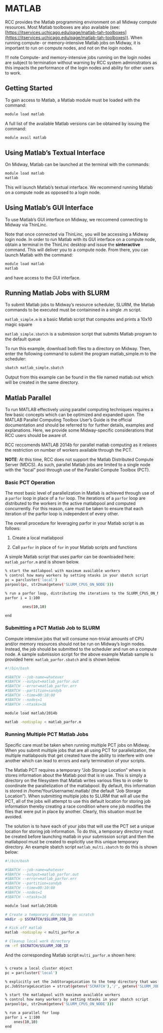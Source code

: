 # MATLAB

RCC provides the Matlab programming environment on all Midway compute resources.  Most Matlab toolboxes are also available (see: [https://itservices.uchicago.edu/page/matlab-tah-toolboxes](https://itservices.uchicago.edu/page/matlab-tah-toolboxes)).  When running compute- or memory-intensive Matlab jobs on Midway, it is important to run on compute nodes, and not on the login nodes.

!!! note
    Compute- and memory-intensive jobs running on the login nodes are subject to termination without warning by RCC system administrators as this impacts the performance of the login nodes and ability for other users to work.

## Getting Started

To gain access to Matlab, a Matlab module must be loaded with the command:

```bash
module load matlab
```

A full list of the available Matlab versions can be obtained by issuing the command:

```bash
module avail matlab
```

## Using Matlab’s Textual Interface

On Midway, Matlab can be launched at the terminal with the commands:

```bash
module load matlab
matlab
```

This will launch Matlab’s textual interface. We recommend running Matlab on a compute node as opposed to a login node. 

## Using Matlab’s GUI Interface

To use Matlab’s GUI interface on Midway, we reccomend connecting to Midway via ThinLinc. 

Note that once connected via ThinLinc, you will be accessing a Midway login node.  In order to run Matlab with its GUI interface on a compute node, obtain a terminal in the ThinLinc desktop and issue the **sinteractive** command.  This will deliver you to a compute node.  From there, you can launch Matlab with the command:

```bash
module load matlab
matlab
```

and have access to the GUI interface.

## Running Matlab Jobs with SLURM

To submit Matlab jobs to Midway’s resource scheduler, SLURM, the Matlab commands to be executed must be containined in a single .m script.

`matlab_simple.m` is a basic Matlab script that computes and prints a 10x10 magic square

`matlab_simple.sbatch` is a submission script that submits Matlab program to the default queue

To run this example, download both files to a directory on Midway.  Then, enter the following command to submit the program matlab_simple.m to the scheduler:

```bash
sbatch matlab_simple.sbatch
```

Output from this example can be found in the file named matlab.out which will be created in the same directory.

## Matlab Parallel

To run MATLAB effectively using parallel computing techniques requires a few
basic concepts which can be optimized and expanded upon.  The MATLAB Parallel
Computing Toolbox User’s Guide is the official documentation and should be
referred to for further details, examples and explanations.  Here, we provide
some Midway-specific considerations that RCC users should be aware of.

RCC reccomends MATLAB 2014b for parallel matlab computing as it relaxes the restriction on number of workers available through the PCT.

**NOTE**: At this time, RCC does not support the Matlab Distributed Compute Server (MDCS).  As such, parallel Matlab jobs are limited to a single node with the “local” pool through use of the Parallel Compute Toolbox (PCT). 

### Basic PCT Operation

The most basic level of parallelization in Matlab is achieved through use of a `parfor` loop in place of a `for` loop.  The iterations of a `parfor` loop are distributed to the workers in the active matlabpool and computed concurrently.  For this reason, care must be taken to ensure that each iteration of the parfor loop is independent of every other.

The overall procedure for leveraging parfor in your Matlab script is as follows:


1. Create a local matlabpool


2. Call `parfor` in place of `for` in your Matlab scripts and functions

A simple Matlab script that uses parfor can be downloaded here: `matlab_parfor.m` and is shown below.

```bash
% start the matlabpool with maximum available workers
% control how many workers by setting ntasks in your sbatch script
pc = parcluster('local')
parpool(pc, str2num(getenv('SLURM_CPUS_ON_NODE')))

% run a parfor loop, distributing the iterations to the SLURM_CPUS_ON_NODE workers
parfor i = 1:100

        ones(10,10)

end
```

### Submitting a PCT Matlab Job to SLURM

Compute intensive jobs that will consume non-trivial amounts of CPU and/or memory resources should not be run on Midway’s login nodes.  Instead, the job should be submitted to the scheduler and run on a compute node.  A sample submission script for the above example Matlab sample is provided here: `matlab_parfor.sbatch` and is shown below.

```bash
#!/bin/bash

#SBATCH --job-name=whatever
#SBATCH --output=matlab_parfor.out
#SBATCH --error=matlab_parfor.err
#SBATCH --partition=sandyb
#SBATCH --time=00:10:00
#SBATCH --nodes=1
#SBATCH --ntasks=16

module load matlab/2014b

matlab -nodisplay < matlab_parfor.m

```

### Running Multiple PCT Matlab Jobs

Specific care must be taken when running multiple PCT jobs on Midway.  When you submit multiple jobs that are all using PCT for parallelization, the multiple matlabpools that get created have the ability to interfere with one another which can lead to errors and early termination of your scripts.

The Matlab PCT requires a temporary “Job Storage Location” where is stores information about the Matlab pool that is in use.  This is simply a directory on the filesystem that Matlab writes various files to in order to coordinate the parallelization of the matlabpool.  By default, this information is stored in /home/YourUsername/.matlab/ (the default “Job Storage Location”).  When submitting multiple jobs to SLURM that will all use the PCT, all of the jobs will attempt to use this default location for storing job information thereby creating a race condition where one job modifies the files that were put in place by another.  Clearly, this situation must be avoided.

The solution is to have each of your jobs that will use the PCT set a unique location for storing job information.  To do this, a temporary directory must be created before launching matlab in your submission script and then the matlabpool must be created to explicitly use this unique temporary directory.  An example sbatch script `matlab_multi.sbatch` to do this is shown below:

```bash
#!/bin/bash

#SBATCH --job-name=whatever
#SBATCH --output=matlab_parfor.out
#SBATCH --error=matlab_parfor.err
#SBATCH --partition=sandyb
#SBATCH --time=00:10:00
#SBATCH --nodes=1
#SBATCH --ntasks=16

module load matlab/2014b

# Create a temporary directory on scratch
mkdir -p $SCRATCH/$SLURM_JOB_ID

# Kick off matlab
matlab -nodisplay < multi_parfor.m 

# Cleanup local work directory
rm -rf $SCRATCH/$SLURM_JOB_ID

```

And the corresponding Matlab script `multi_parfor.m` shown here:

```bash

% create a local cluster object
pc = parcluster('local')

% explicitly set the JobStorageLocation to the temp directory that was created in your sbatch script
pc.JobStorageLocation = strcat(getenv('SCRATCH'),'/', getenv('SLURM_JOB_ID'))

% start the matlabpool with maximum available workers
% control how many workers by setting ntasks in your sbatch script
parpool(pc, str2num(getenv('SLURM_CPUS_ON_NODE')))

% run a parallel for loop
parfor i = 1:100
    ones(10,10)
end
```
